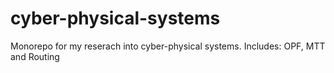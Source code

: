 # cyber-physical-systems
Monorepo for my reserach into cyber-physical systems. Includes: OPF, MTT and Routing
